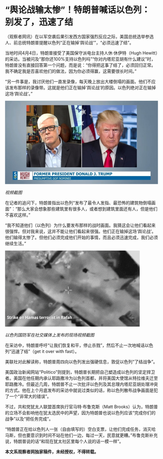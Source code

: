 # “舆论战输太惨”！特朗普喊话以色列：别发了，迅速了结

（观察者网讯）在以军空袭后果引发西方国家强烈反应之际，美国总统选举参选人、前总统特朗普提醒以色列“正在输掉‘舆论战’”，“必须迅速了结”。

当地时间4月4日，特朗普接受了美国保守派电台主持人休·休伊特（Hugh
Hewitt）的采访。当被问及“那你还100%支持以色列吗”“你对内塔尼亚胡有什么建议”时，特朗普没有直接回答第一个问题，而是说：“你得把这事了结了，必须回归正常。我不确定我是否喜欢他们的做法，因为你必须得赢，这需要很长时间。”

“另一件事是，我讨厌他们一直发录像，每天晚上放出大楼倒塌的画面。他们不应该发布那样的录像带。这就是他们正在输掉‘舆论战’的原因。以色列绝对正在输掉这场‘舆论战’。”

![3ccb24c50b77ebc2cd02f5bc97c17a06.jpg](https://raw.githubusercontent.com/qqhsx/qqnews_image/main/2024/04/05/“舆论战输太惨”！特朗普喊话以色列：别发了，迅速了结/3ccb24c50b77ebc2cd02f5bc97c17a06.jpg)

_视频截图_

在记者的追问下，特朗普指出以色列“发布了最令人发指、最恐怖的建筑物倒塌画面”：“那么大家会想象那些建筑里有很多人，或者想到建筑里面还有人，但是他们不喜欢这样。”

“我不知道他们（以色列）为什么要发布那样的战时画面。我猜这会让他们看起来很强悍。但对我来说，这并不能让他们看起来很强。他们正在输掉这场‘舆论战’。他们输得太惨了。但他们必须完成他们开始的事情，而且必须迅速完成，我们必须继续生活。”

![62724c94304f9381a8af77e3219e87c0.jpg](https://raw.githubusercontent.com/qqhsx/qqnews_image/main/2024/04/05/“舆论战输太惨”！特朗普喊话以色列：别发了，迅速了结/62724c94304f9381a8af77e3219e87c0.jpg)

_以色列国防军在社交媒体上发布的现场视频截图_

在采访中，特朗普呼吁“让我们恢复和平，停止杀戮”，然后不止一次地喊话以色列“迅速了结”（get it over with fast）。

美联社对此解读称，特朗普周四向以色列发出强硬信息，敦促以色列“了结战争”。

美国政治新闻网站“Politico”则提到，特朗普长期把自己塑造成以色列的坚定捍卫者。美国在他任期内承认耶路撒冷为以色列首都，并将美国大使馆从特拉维夫迁至耶路撒冷。但最近几周，特朗普不止一次批评以色列及其总理内塔尼亚胡处理冲突的方式。他在上个月底发布的采访中就说过类似的话，称以色列散布战争画面是犯了一个“非常大的错误”。

不过，共和党犹太人联盟首席执行官马特·布鲁克斯（Matt
Brooks）认为，特朗普的立场不会影响他在犹太选民中的声望，因为特朗普也说以色列应该“完成你们的战争”以及“把任务完成”。

“特朗普正在给以色列人一张（自由填写的）空白支票，让他们完成任务，消灭哈马斯，但也要意识到时间不站在他们一边，每过一天，民意就更糟。”布鲁克斯补充说，特朗普说的话“和现在犹太社区里每个人说的话一模一样”。

**本文系观察者网独家稿件，未经授权，不得转载。**

